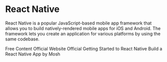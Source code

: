 # React Native

React Native is a popular JavaScript-based mobile app framework that allows you to build natively-rendered mobile apps for iOS and Android. The framework lets you create an application for various platforms by using the same codebase.

<ResourceGroupTitle>Free Content</ResourceGroupTitle>
<BadgeLink colorScheme='blue' badgeText='Official Website' href='https://reactnative.dev/'>Official Website</BadgeLink>
<BadgeLink colorScheme='blue' badgeText='Official Docs' href='https://reactnative.dev/docs/getting-started'>Official Getting Started to React Native</BadgeLink>
<BadgeLink badgeText='Watch' href='https://www.youtube.com/watch?v=0-S5a0eXPoc'>Build a React Native App by Mosh</BadgeLink>
